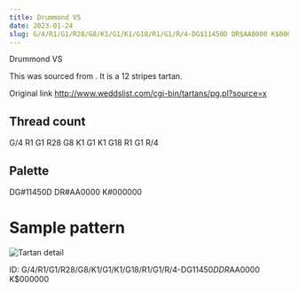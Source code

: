 ```yaml
---
title: Drummond VS
date: 2023-01-24
slug: G/4/R1/G1/R28/G8/K1/G1/K1/G18/R1/G1/R/4-DG$11450D DR$AA0000 K$000000
---
```

Drummond VS

This was sourced from <no value>.  It is a 12 stripes tartan.

Original link http://www.weddslist.com/cgi-bin/tartans/pg.pl?source=x

## Thread count
G/4 R1 G1 R28 G8 K1 G1 K1 G18 R1 G1 R/4

## Palette
DG#11450D DR#AA0000 K#000000

# Sample pattern

![Tartan detail](tartan.png "G/4 R1 G1 R28 G8 K1 G1 K1 G18 R1 G1 R/4 tartan")

ID: G/4/R1/G1/R28/G8/K1/G1/K1/G18/R1/G1/R/4-DG$11450D DR$AA0000 K$000000